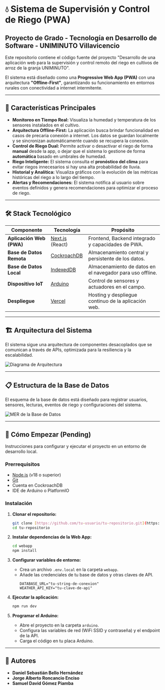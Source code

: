 # 💧 Sistema de Supervisión y Control de Riego (PWA)

## Proyecto de Grado - Tecnología en Desarrollo de Software - UNIMINUTO Villavicencio

Este repositorio contiene el código fuente del proyecto "Desarrollo de una aplicación web para la supervisión y control remoto del riego en cultivos de arroz de la granja UNIMINUTO".

El sistema está diseñado como una **Progressive Web App (PWA)** con una arquitectura **"Offline-First"**, garantizando su funcionamiento en entornos rurales con conectividad a internet intermitente.

---

## 🎯 Características Principales

* **Monitoreo en Tiempo Real:** Visualiza la humedad y temperatura de los sensores instalados en el cultivo.
* **Arquitectura Offline-First:** La aplicación busca brindar funcionalidad en casos de precaria conexión a internet. Los datos se guardan localmente y se sincronizan automáticamente cuando se recupera la conexión.
* **Control de Riego Dual:** Permite activar o desactivar el riego de forma **manual** desde la app, o dejar que el sistema lo gestione de forma **automática** basado en umbrales de humedad.
* **Riego Inteligente:** El sistema consulta el **pronóstico del clima** para evitar riegos innecesarios si hay una alta probabilidad de lluvia.
* **Historial y Analítica:** Visualiza gráficos con la evolución de las métricas históricas del riego a lo largo del tiempo.
* **Alertas y Recomendaciones:** El sistema notifica al usuario sobre eventos definidos y genera recomendaciones para optimizar el proceso de riego.

---

## 🛠️ Stack Tecnológico

| Componente                | Tecnología                                                               | Propósito                                                 |
| ------------------------- | ------------------------------------------------------------------------ | --------------------------------------------------------- |
| **Aplicación Web (PWA)** | [Next.js](https://nextjs.org/) (React)                                   | Frontend, Backend integrado y capacidades de PWA.         |
| **Base de Datos Remota** | [CockroachDB](https://www.cockroachlabs.com/)                            | Almacenamiento central y persistente de los datos.        |
| **Base de Datos Local** | [IndexedDB](https://developer.mozilla.org/es/docs/Web/API/IndexedDB_API) | Almacenamiento de datos en el navegador para uso offline. |
| **Dispositivo IoT** | [Arduino](https://www.arduino.cc/)                                       | Control de sensores y actuadores en el campo.             |
| **Despliegue** | [Vercel](https://vercel.com/)                                            | Hosting y despliegue continuo de la aplicación web.       |

---

## 🏗️ Arquitectura del Sistema

El sistema sigue una arquitectura de componentes desacoplados que se comunican a través de APIs, optimizada para la resiliencia y la escalabilidad.

![Diagrama de Arquitectura](docs/arquitectura.png)

---

## 📋 Estructura de la Base de Datos

El esquema de la base de datos está diseñado para registrar usuarios, sensores, lecturas, eventos de riego y configuraciones del sistema.

![MER de la Base de Datos](docs/mer_database.png)

---

## 🚀 Cómo Empezar (Pending)

Instrucciones para configurar y ejecutar el proyecto en un entorno de desarrollo local.

### Prerrequisitos

* [Node.js](https://nodejs.org/) (v18 o superior)
* [Git](https://git-scm.com/)
* Cuenta en CockroachDB
* IDE de Arduino o PlatformIO

### Instalación

1.  **Clonar el repositorio:**
    ```bash
    git clone [https://github.com/tu-usuario/tu-repositorio.git](https://github.com/tu-usuario/tu-repositorio.git)
    cd tu-repositorio
    ```

2.  **Instalar dependencias de la Web App:**
    ```bash
    cd webapp
    npm install
    ```

3.  **Configurar variables de entorno:**
    * Crea un archivo `.env.local` en la carpeta `webapp`.
    * Añade las credenciales de tu base de datos y otras claves de API.
        ```
        DATABASE_URL="tu-string-de-conexion"
        WEATHER_API_KEY="tu-clave-de-api"
        ```

4.  **Ejecutar la aplicación:**
    ```bash
    npm run dev
    ```

5.  **Programar el Arduino:**
    * Abre el proyecto en la carpeta `arduino`.
    * Configura las variables de red (WiFi SSID y contraseña) y el endpoint de la API.
    * Carga el código en tu placa Arduino.

---

## 👥 Autores

* **Daniel Sebastián Bello Hernández**
* **Jorge Alberto Roncancio Enciso**
* **Samuel David Gómez Piamba**

